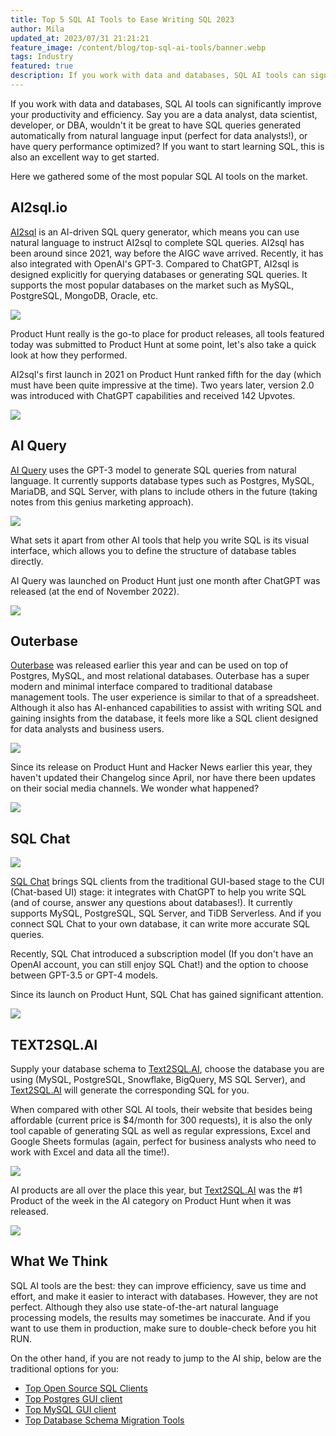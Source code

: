 ```yaml
---
title: Top 5 SQL AI Tools to Ease Writing SQL 2023
author: Mila
updated_at: 2023/07/31 21:21:21
feature_image: /content/blog/top-sql-ai-tools/banner.webp
tags: Industry
featured: true
description: If you work with data and databases, SQL AI tools can significantly improve your productivity and efficiency; if you want to start learning SQL, this is also an excellent way to get started.
---
```


If you work with data and databases, SQL AI tools can significantly improve your productivity and efficiency. Say you are a data analyst, data scientist, developer, or DBA, wouldn't it be great to have SQL queries generated automatically from natural language input (perfect for data analysts!), or have query performance optimized? If you want to start learning SQL, this is also an excellent way to get started.

Here we gathered some of the most popular SQL AI tools on the market.

## AI2sql.io

[AI2sql](https://www.ai2sql.io/) is an AI-driven SQL query generator, which means you can use natural language to instruct AI2sql to complete SQL queries. AI2sql has been around since 2021, way before the AIGC wave arrived. Recently, it has also integrated with OpenAI's GPT-3. Compared to ChatGPT, AI2sql is designed explicitly for querying databases or generating SQL queries. It supports the most popular databases on the market such as MySQL, PostgreSQL, MongoDB, Oracle, etc.

![](/content/blog/top-sql-ai-tools/ai2sql.webp)

Product Hunt really is the go-to place for product releases, all tools featured today was submitted to Product Hunt at some point, let's also take a quick look at how they performed.

AI2sql's first launch in 2021 on Product Hunt ranked fifth for the day (which must have been quite impressive at the time). Two years later, version 2.0 was introduced with ChatGPT capabilities and received 142 Upvotes.

![](/content/blog/top-sql-ai-tools/ai2sql-ph.webp)

## AI Query

[AI Query](https://aiquery.co/) uses the GPT-3 model to generate SQL queries from natural language. It currently supports database types such as Postgres, MySQL, MariaDB, and SQL Server, with plans to include others in the future (taking notes from this genius marketing approach).

![](/content/blog/top-sql-ai-tools/aiquery.webp)

What sets it apart from other AI tools that help you write SQL is its visual interface, which allows you to define the structure of database tables directly.

AI Query was launched on Product Hunt just one month after ChatGPT was released (at the end of November 2022).

![](/content/blog/top-sql-ai-tools/aiquery-ph.webp)

## Outerbase

[Outerbase](https://outerbase.com/) was released earlier this year and can be used on top of Postgres, MySQL, and most relational databases. Outerbase has a super modern and minimal interface compared to traditional database management tools. The user experience is similar to that of a spreadsheet. Although it also has AI-enhanced capabilities to assist with writing SQL and gaining insights from the database, it feels more like a SQL client designed for data analysts and business users.

![](/content/blog/top-sql-ai-tools/outerbase.webp)

Since its release on Product Hunt and Hacker News earlier this year, they haven't updated their Changelog since April, nor have there been updates on their social media channels. We wonder what happened?

![](/content/blog/top-sql-ai-tools/outerbase-ph.webp)

## SQL Chat

![](/content/blog/top-sql-ai-tools/sqlchat.webp)

[SQL Chat](https://www.sqlchat.ai/) brings SQL clients from the traditional GUI-based stage to the CUI (Chat-based UI) stage: it integrates with ChatGPT to help you write SQL (and of course, answer any questions about databases!). It currently supports MySQL, PostgreSQL, SQL Server, and TiDB Serverless. And if you connect SQL Chat to your own database, it can write more accurate SQL queries.

Recently, SQL Chat introduced a subscription model (If you don't have an OpenAI account, you can still enjoy SQL Chat!) and the option to choose between GPT-3.5 or GPT-4 models.

Since its launch on Product Hunt, SQL Chat has gained significant attention.

![](/content/blog/top-sql-ai-tools/sqlchat-ph.webp)

## TEXT2SQL.AI

Supply your database schema to [Text2SQL.AI](https://www.text2sql.ai/), choose the database you are using (MySQL, PostgreSQL, Snowflake, BigQuery, MS SQL Server), and [Text2SQL.AI](http://Text2SQL.AI) will generate the corresponding SQL for you.

When compared with other SQL AI tools, their website that besides being affordable (current price is $4/month for 300 requests), it is also the only tool capable of generating SQL as well as regular expressions, Excel and Google Sheets formulas (again, perfect for business analysts who need to work with Excel and data all the time!).

![](/content/blog/top-sql-ai-tools/text2sql.webp)

AI products are all over the place this year, but [Text2SQL.AI](http://Text2SQL.AI) was the #1 Product of the week in the AI category on Product Hunt when it was released.

![](/content/blog/top-sql-ai-tools/text2sql-ph.webp)

## What We Think

SQL AI tools are the best: they can improve efficiency, save us time and effort, and make it easier to interact with databases. However, they are not perfect. Although they also use state-of-the-art natural language processing models, the results may sometimes be inaccurate. And if you want to use them in production, make sure to double-check before you hit RUN.

On the other hand, if you are not ready to jump to the AI ship, below are the traditional options for you:

- [Top Open Source SQL Clients](/blog/top-open-source-sql-clients)
- [Top Postgres GUI client](/blog/top-postgres-gui-client)
- [Top MySQL GUI client](/blog/top-mysql-gui-client)
- [Top Database Schema Migration Tools](/blog/top-database-schema-change-tool-evolution)
